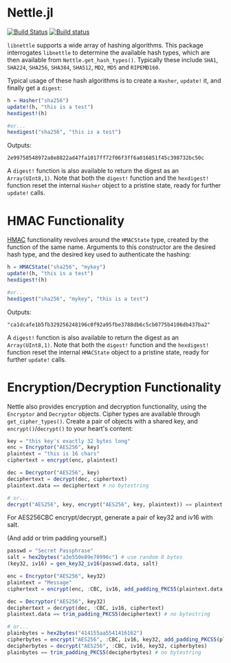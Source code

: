 Nettle.jl
=========

[![Build Status](https://travis-ci.org/staticfloat/Nettle.jl.svg?branch=master)](https://travis-ci.org/staticfloat/Nettle.jl) [![Build status](https://ci.appveyor.com/api/projects/status/auhjpg59nw3a3aij?svg=true)](https://ci.appveyor.com/project/staticfloat/nettle-jl)


`libnettle` supports a wide array of hashing algorithms.  This package interrogates `libnettle` to determine the available hash types, which are then available from `Nettle.get_hash_types()`.  Typically these include `SHA1`, `SHA224`, `SHA256`, `SHA384`, `SHA512`, `MD2`, `MD5` and `RIPEMD160`.

Typical usage of these hash algorithms is to create a `Hasher`, `update!` it, and finally get a `digest`:

```julia
h = Hasher("sha256")
update!(h, "this is a test")
hexdigest!(h)

#or...
hexdigest("sha256", "this is a test")
```

Outputs:

```
2e99758548972a8e8822ad47fa1017ff72f06f3ff6a016851f45c398732bc50c
```

A `digest!` function is also available to return the digest as an `Array(UInt8,1)`.  Note that both the `digest!` function and the `hexdigest!` function reset the internal `Hasher` object to a pristine state, ready for further `update!` calls.


HMAC Functionality
==================
[HMAC](http://en.wikipedia.org/wiki/Hash-based_message_authentication_code) functionality revolves around the `HMACState` type, created by the function of the same name.  Arguments to this constructor are the desired hash type, and the desired key used to authenticate the hashing:

```julia
h = HMACState("sha256", "mykey")
update!(h, "this is a test")
hexdigest!(h)

#or...
hexdigest("sha256", "mykey", "this is a test")
```

Outputs:

```
"ca1dcafe1b5fb329256248196c0f92a95fbe3788db6c5cb0775b4106db437ba2"
```

A `digest!` function is also available to return the digest as an `Array(UInt8,1)`.  Note that both the `digest!` function and the `hexdigest!` function reset the internal `HMACState` object to a pristine state, ready for further `update!` calls.


Encryption/Decryption Functionality
==================================

Nettle also provides encryption and decryption functionality, using the `Encryptor` and `Decryptor` objects.  Cipher types are available through `get_cipher_types()`.  Create a pair of objects with a shared key, and `encrypt()`/`decrypt()` to your heart's content:

```julia
key = "this key's exactly 32 bytes long"
enc = Encryptor("AES256", key)
plaintext = "this is 16 chars"
ciphertext = encrypt(enc, plaintext)

dec = Decryptor("AES256", key)
deciphertext = decrypt(dec, ciphertext)
plaintext.data == deciphertext # no bytestring

# or...
decrypt("AES256", key, encrypt("AES256", key, plaintext)) == plaintext.data
```

For AES256CBC encrypt/decrypt, generate a pair of key32 and iv16 with salt.

(And add or trim padding yourself.)

```julia
passwd = "Secret Passphrase"
salt = hex2bytes("a3e550e89e70996c") # use random 8 bytes
(key32, iv16) = gen_key32_iv16(passwd.data, salt)

enc = Encryptor("AES256", key32)
plaintext = "Message"
ciphertext = encrypt(enc, :CBC, iv16, add_padding_PKCS5(plaintext.data, 16))

dec = Decryptor("AES256", key32)
deciphertext = decrypt(dec, :CBC, iv16, ciphertext)
plaintext.data == trim_padding_PKCS5(deciphertext) # no bytestring

# or...
plainbytes = hex2bytes("414155aa5541416162")
cipherbytes = encrypt("AES256", :CBC, iv16, key32, add_padding_PKCS5(plainbytes, 16))
decipherbytes = decrypt("AES256", :CBC, iv16, key32, cipherbytes)
plainbytes == trim_padding_PKCS5(decipherbytes) # no bytestring
```
